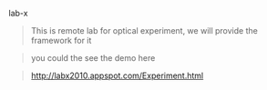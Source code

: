 lab-x

> This is remote lab for optical experiment, we will provide the framework for it

> you could the see the demo here

> http://labx2010.appspot.com/Experiment.html